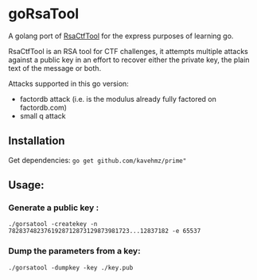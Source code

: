 # goRsaTool

A golang port of [RsaCtfTool](https://github.com/sourcekris/RsaCtfTool) for the express purposes of learning go.

RsaCtfTool is an RSA tool for CTF challenges, it attempts multiple attacks against a public key in an effort to recover either the private key, the plain text of the message or both.

Attacks supported in this go version:

* factordb attack (i.e. is the modulus already fully factored on factordb.com)
* small q attack

## Installation
Get dependencies:
`go get github.com/kavehmz/prime"` 

## Usage:

### Generate a public key :
`./gorsatool -createkey -n 7828374823761928712873129873981723...12837182 -e 65537`

### Dump the parameters from a key:
`./gorsatool -dumpkey -key ./key.pub`
